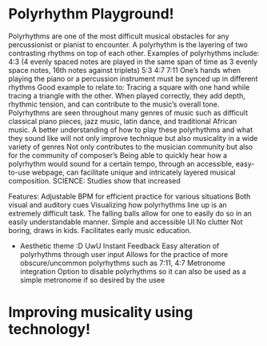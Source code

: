 # Polyrhythm Playground!
Polyrhythms are one of the most difficult musical obstacles for any percussionist or pianist to encounter.
A polyrhythm is the layering of two contrasting rhythms on top of each other.
Examples of polyrhythms include: 
4:3 (4 evenly spaced notes are played in the same span of time as 3 evenly space notes, 16th notes against triplets)
5:3 
4:7
7:11
One’s hands when playing the piano or a percussion instrument must be synced up in different rhythms
Good example to relate to: Tracing a square with one hand while tracing a triangle with the other. 
When played correctly, they add depth, rhythmic tension, and can contribute to the music’s overall tone. 
Polyrhythms are seen throughout many genres of music such as difficult classical piano pieces, jazz music, latin dance, and traditional African music.
A better understanding of how to play these polyrhythms and what they sound like will not only improve technique but also musicality in a wide variety of genres
Not only contributes to the musician community but also for the community of composer’s
Being able to quickly hear how a polyrhythm would sound for a certain tempo, through an accessible, easy-to-use webpage, can facilitate unique and intricately layered musical composition.
SCIENCE: Studies show that increased 

Features:
Adjustable BPM for efficient practice for various situations
Both visual and auditory cues
Visualizing how polyrhythms line up is an extremely difficult task. The falling balls allow for one to easily do so in an easily understandable manner. 
Simple and accessible UI
No clutter
Not boring, draws in kids. Facilitates early music education.
+ Aesthetic theme :D UwU 
Instant Feedback 
Easy alteration of polyrhythms through user input
Allows for the practice of more obscure/uncommon polyrhythms such as 7:11, 4:7 
Metronome integration
Option to disable polyrhythms so it can also be used as a simple metronome if so desired by the usee

# Improving musicality using technology!
